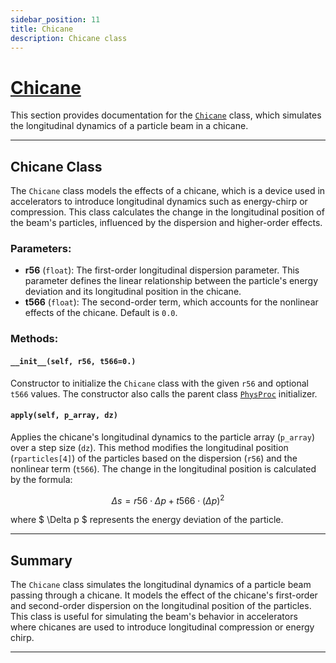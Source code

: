 ```yaml
---
sidebar_position: 11
title: Chicane
description: Chicane class
---
```


# [Chicane](https://github.com/ocelot-collab/ocelot/blob/master/ocelot/cpbd/physics_proc.py#L607)

This section provides documentation for the [`Chicane`](https://github.com/ocelot-collab/ocelot/blob/master/ocelot/cpbd/physics_proc.py#L607) class, which simulates the longitudinal dynamics of a particle beam in a chicane.

---

## Chicane Class

The `Chicane` class models the effects of a chicane, which is a device used in accelerators to introduce longitudinal dynamics such as energy-chirp or compression. This class calculates the change in the longitudinal position of the beam's particles, influenced by the dispersion and higher-order effects.

### Parameters:
- **r56** (`float`): The first-order longitudinal dispersion parameter. This parameter defines the linear relationship between the particle's energy deviation and its longitudinal position in the chicane.
- **t566** (`float`): The second-order term, which accounts for the nonlinear effects of the chicane. Default is `0.0`.

### Methods:

#### `__init__(self, r56, t566=0.)`
Constructor to initialize the `Chicane` class with the given `r56` and optional `t566` values. The constructor also calls the parent class [`PhysProc`](./phys-proc.md) initializer.

#### `apply(self, p_array, dz)`
Applies the chicane's longitudinal dynamics to the particle array (`p_array`) over a step size (`dz`). This method modifies the longitudinal position (`rparticles[4]`) of the particles based on the dispersion (`r56`) and the nonlinear term (`t566`). The change in the longitudinal position is calculated by the formula:

$$
\Delta s = r56 \cdot \Delta p + t566 \cdot (\Delta p)^2
$$

where $ \Delta p $ represents the energy deviation of the particle.

---

## Summary

The `Chicane` class simulates the longitudinal dynamics of a particle beam passing through a chicane. It models the effect of the chicane's first-order and second-order dispersion on the longitudinal position of the particles. This class is useful for simulating the beam's behavior in accelerators where chicanes are used to introduce longitudinal compression or energy chirp.

---

